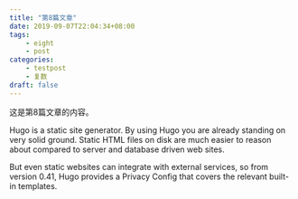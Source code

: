 ```yaml
---
title: "第8篇文章"
date: 2019-09-07T22:04:34+08:00
tags:
    - eight
    - post
categories:
    - testpost
    - 复数
draft: false
---
```


这是第8篇文章的内容。

Hugo is a static site generator. By using Hugo you are already standing on very solid ground. Static HTML files on disk are much easier to reason about compared to server and database driven web sites.

But even static websites can integrate with external services, so from version 0.41, Hugo provides a Privacy Config that covers the relevant built-in templates.